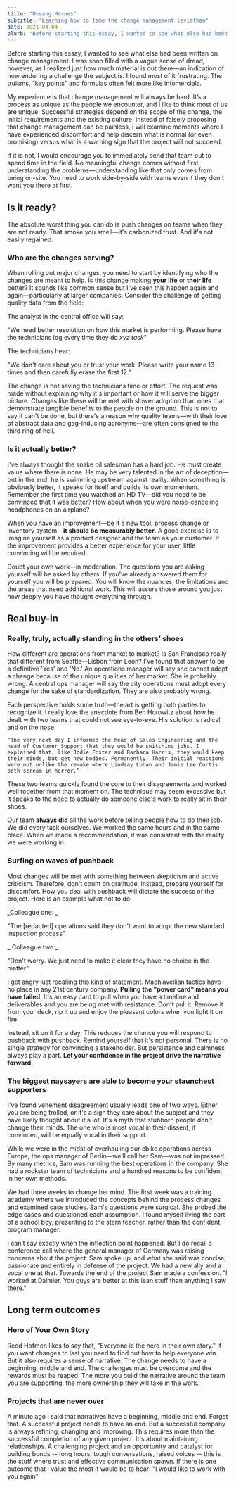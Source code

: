 ```yaml
---
title: "Unsung Heroes"
subtitle: "Learning how to tame the change management leviathan"
date: 2021-04-04
blurb: "Before starting this essay, I wanted to see what else had been written on change management. I was soon filled with a vague sense of dread, however, as I realized just how much material"
---
```


Before starting this essay, I wanted to see what else had been written on change management. I was soon filled with a vague sense of dread, however, as I realized just how much material is out there—an indication of how enduring a challenge the subject is. I found most of it frustrating. The truisms, “key points” and formulas often felt more like infomercials.

My experience is that change management will always be hard. It’s a process as unique as the people we encounter, and I like to think most of us are unique. Successful strategies depend on the scope of the change, the initial requirements and the existing culture. Instead of falsely proposing that change management can be painless, I will examine moments where I have experienced discomfort and help discern what is normal (or even promising) versus what is a warning sign that the project will not succeed. 

If it is not, I would encourage you to immediately send that team out to spend time in the field. No meaningful change comes without first understanding the problems—understanding like that only comes from being on-site. You need to work side-by-side with teams even if they don't want you there at first.


## Is it ready?

The absolute worst thing you can do is push changes on teams when they are not ready. That smoke you smell—it's carbonized trust. And it's not easily regained.


### Who are the changes serving?

When rolling out major changes, you need to start by identifying who the changes are meant to help. Is this change making **your life** or **their life** better? It sounds like common sense but I've seen this happen again and again—particularly at larger companies. Consider the challenge of getting quality data from the field:

 The analyst in the central office will say:

 "We need better resolution on how this market is performing. Please have the technicians log every time they do _xyz task_"

 The technicians hear:

 "We don't care about you or trust your work. Please write your name 13 times and then carefully erase the first 12."

The change is not saving the technicians time or effort. The request was made without explaining why it's important or how it will serve the bigger picture. Changes like these will be met with slower adoption than ones that demonstrate tangible benefits to the people on the ground. This is not to say it can't be done, but there's a reason why quality teams—with their love of abstract data and gag-inducing acronyms—are often consigned to the third ring of hell. 


### Is it actually better?

I've always thought the snake oil salesman has a hard job. He must create value where there is none. He may be very talented in the art of deception—but in the end, he is swimming upstream against reality. When something is obviously better, it speaks for itself and builds its own momentum. Remember the first time you watched an HD TV—did you need to be convinced that it was better? How about when you wore noise-canceling headphones on an airplane? 

When you have an improvement—be it a new tool, process change or inventory system—**it should be measurably better**. A good exercise is to imagine yourself as a product designer and the team as your customer. If the improvement  provides a better experience for your user, little convincing will be required. 

Doubt your own work—in moderation. The questions you are asking yourself will be asked by others. If you've already answered them for yourself you will be prepared. You will know the nuances, the limitations and the areas that need additional work. This will assure those around you just how deeply you have thought everything through. 


## Real buy-in


### Really, truly, actually standing in the others’ shoes

How different are operations from market to market? Is San Francisco really that different from Seattle—Lisbon from Leon? I've found that answer to be a definitive 'Yes' and 'No.' An operations manager will say she cannot adopt a change because of the unique qualities of her market. She is probably wrong. A central ops manager will say the city operations must adopt every change for the sake of standardization. They are also probably wrong. 

Each perspective holds some truth—the art is getting both parties to recognize it. I really love the anecdote from Ben Horowitz about how he dealt with two teams that could not see eye-to-eye. His solution is radical and on the nose:


    “The very next day I informed the head of Sales Engineering and the head of Customer Support that they would be switching jobs. I explained that, like Jodie Foster and Barbara Harris, they would keep their minds, but get new bodies. Permanently. Their initial reactions were not unlike the remake where Lindsay Lohan and Jamie Lee Curtis both scream in horror.”

These two teams quickly found the core to their disagreements and worked well together from that moment on. The technique may seem excessive but it speaks to the need to actually do someone else's work to really sit in their shoes. 

Our team **always did** all the work before telling people how to do their job. We did every task ourselves. We worked the same hours and in the same place. When we made a recommendation, it was consistent with the reality we were working in.


### Surfing on waves of pushback

Most changes will be met with something between skepticism and active criticism. Therefore, don't count on gratitude. Instead, prepare yourself for discomfort. How you deal with pushback will dictate the success of the project. Here is an example what not to do:

_Colleague one:	_

"The [redacted] operations said they don't want to adopt the new standard inspection process"

_ Colleague two:_

 "Don't worry. We just need to make it clear they have no choice in the matter"

I get angry just recalling this kind of statement. Machiavellian tactics have no place in any 21st century company. **Pulling the "power card" means you have failed**. It's an easy card to pull when you have a timeline and deliverables and you are being met with resistance. Don't pull it. Remove it from your deck, rip it up and enjoy the pleasant colors when you light it on fire. 

Instead, sit on it for a day. This reduces the chance you will respond to pushback with pushback. Remind yourself that it's not personal. There is no single strategy for convincing a stakeholder. But persistence and calmness always play a part. **Let your confidence in the project drive the narrative forward.** 


### The biggest naysayers are able to become your staunchest supporters

I've found vehement disagreement usually leads one of two ways. Either you are being trolled, or it's a sign they care about the subject and they have likely thought about it a lot. It's a myth that stubborn people don't change their minds. The one who is most vocal in their dissent, if convinced, will be equally vocal in their support. 

While we were in the midst of overhauling our ebike operations across Europe, the ops manager of Berlin—we’ll call her Sam—was not impressed. By many metrics, Sam was running the best operations in the company. She had a rockstar team of technicians and a hundred reasons to be confident in her own methods. 

We had three weeks to change her mind. The first week was a training academy where we introduced the concepts behind the process changes and examined case studies. Sam's questions were surgical. She probed the edge cases and questioned each assumption. I found myself living the part of a school boy, presenting to the stern teacher, rather than the confident program manager. 

I can’t say exactly when the inflection point happened. But I do recall a conference call where the general manager of Germany was raising concerns about the project. Sam spoke up, and what she said was concise, passionate and entirely in defense of the project. We had a new ally and a vocal one at that. Towards the end of the project Sam made a confession. "I worked at Daimler. You guys are better at this lean stuff than anything I saw there."


## Long term outcomes


### Hero of Your Own Story

Reed Hofmen likes to say that, "Everyone is the hero in their own story." If you want changes to last you need to find out how to help everyone win. But it also requires a sense of narrative. The change needs to have a beginning, middle and end. The challenges must be overcome and the rewards must be reaped. The more you build the narrative around the team you are supporting, the more ownership they will take in the work. 


### Projects that are never over

A minute ago I said that narratives have a beginning, middle and end. Forget that. A successful project needs to have an end. But a successful company is always refining, changing and improving. This requires more than the successful completion of any given project. It's about maintaining relationships. A challenging project and an opportunity and catalyst for building bonds -- long hours, tough conversations, raised voices -- this is the stuff where trust and effective communication spawn. If there is one outcome that I value the most it would be to hear: "I would like to work with you again"
